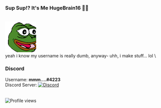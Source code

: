 ### Sup Sup!? It's Me HugeBrain16 🤠🤙
\
![PepeParty-Fast](https://raw.githubusercontent.com/HugeBrain16/HugeBrain16/main/assets/shake.gif)
\
yeah i know my username is really dumb, anyway-
uhh, i make stuff... lol
\
### Discord
Username: **mmm....#4223**</br>
Discord Server: [![Discord](https://img.shields.io/discord/794766440619049012?color=7389D8&label=Discord&logo=Discord&logoColor=6A7EC2)](https://discord.gg/qY23MPUayc)</br>
\
\
![Profile views](https://gpvc.arturio.dev/HugeBrain16)
